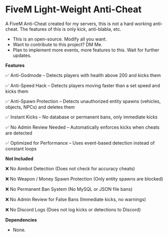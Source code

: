 # FiveM Light-Weight Anti-Cheat

A FiveM Anti-Cheat created for my servers, this is not a hard working anti-cheat. The features of this is only kick, anti-blabla, etc.

- This is an open-source. Modify all you want.
- Want to contribute to this project? DM Me.
- Plan to implement more events, more features to this. Wait for further updates.
  
**Features**

✅ Anti-Godmode – Detects players with health above 200 and kicks them

✅ Anti-Speed Hack – Detects players moving faster than a set speed and kicks them

✅ Anti-Spawn Protection – Detects unauthorized entity spawns (vehicles, objects, NPCs) and deletes them

✅ Instant Kicks – No database or permanent bans, only immediate kicks

✅ No Admin Review Needed – Automatically enforces kicks when cheats are detected

✅ Optimized for Performance – Uses event-based detection instead of constant loops

**Not Included**

❌ No Aimbot Detection (Does not check for accuracy cheats)

❌ No Weapon / Money Spawn Protection (Only entity spawns are blocked)

❌ No Permanent Ban System (No MySQL or JSON file bans)

❌ No Admin Review for False Bans (Immediate kicks, no warnings)

❌ No Discord Logs (Does not log kicks or detections to Discord)

**Dependencies**
- None.
